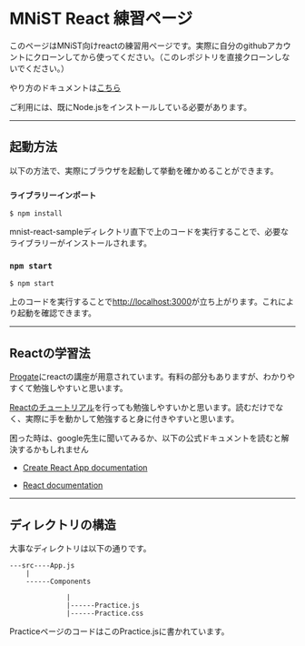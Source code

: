 # MNiST React 練習ページ

このページはMNiST向けreactの練習用ページです。実際に自分のgithubアカウントにクローンしてから使ってください。（このレポジトリを直接クローンしないでください。）

やり方のドキュメントは[こちら](https://docs.google.com/document/d/1jwPX-bo-Gxkz0Avu6zTvkmxipYtO0BTjNz4AHpTOQR8/edit?usp=sharing)

ご利用には、既にNode.jsをインストールしている必要があります。

---

## 起動方法

以下の方法で、実際にブラウザを起動して挙動を確かめることができます。

### `ライブラリーインポート`
```
$ npm install
```
mnist-react-sampleディレクトリ直下で上のコードを実行することで、必要なライブラリーがインストールされます。

### `npm start`

```
$ npm start
```

上のコードを実行することで[http://localhost:3000](http://localhost:3000)が立ち上がります。これにより起動を確認できます。

---

## Reactの学習法

[Progate](https://prog-8.com/courses/react)にreactの講座が用意されています。有料の部分もありますが、わかりやすくて勉強しやすいと思います。

[Reactのチュートリアル](https://ja.reactjs.org/tutorial/tutorial.html)を行っても勉強しやすいかと思います。読むだけでなく、実際に手を動かして勉強すると身に付きやすいと思います。

困った時は、google先生に聞いてみるか、以下の公式ドキュメントを読むと解決するかもしれません
* [Create React App documentation](https://facebook.github.io/create-react-app/docs/getting-started)

* [React documentation](https://reactjs.org/)

---

## ディレクトリの構造

大事なディレクトリは以下の通りです。

```
---src----App.js
    |
    ------Components

              |
              |------Practice.js
              |------Practice.css
```
PracticeページのコードはこのPractice.jsに書かれています。

